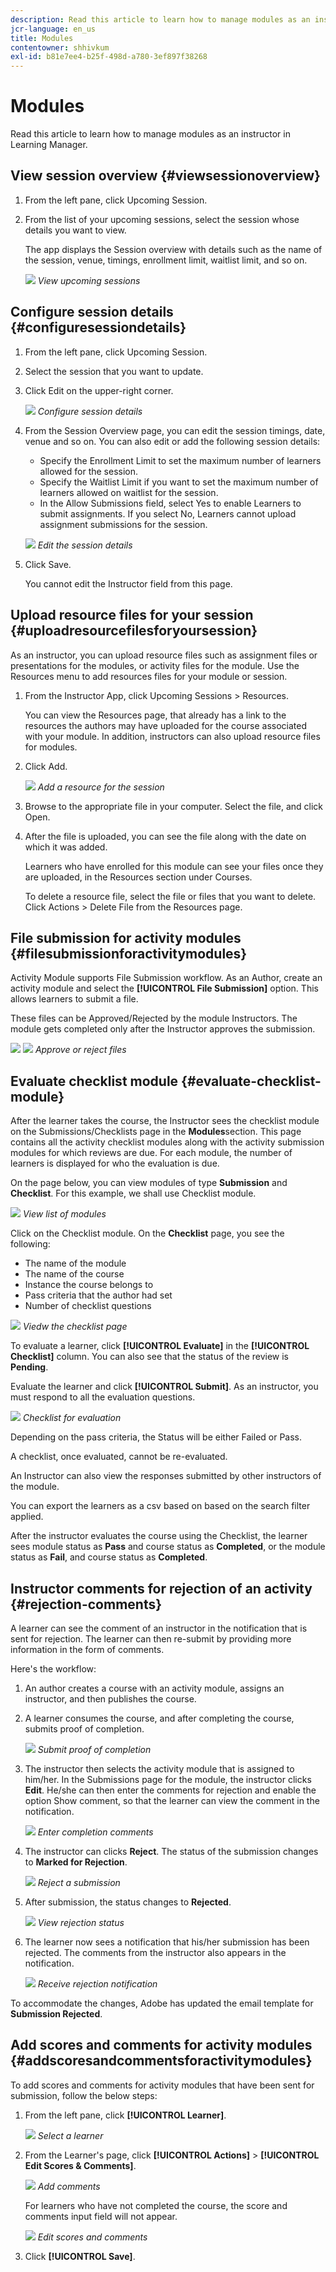 ```yaml
---
description: Read this article to learn how to manage modules as an instructor in Learning Manager.
jcr-language: en_us
title: Modules
contentowner: shhivkum
exl-id: b81e7ee4-b25f-498d-a780-3ef897f38268
---
```

# Modules

Read this article to learn how to manage modules as an instructor in Learning Manager.

## View session overview {#viewsessionoverview}

1. From the left pane, click Upcoming Session.
1. From the list of your upcoming sessions, select the session whose details you want to view.

   The app displays the Session overview with details such as the name of the session, venue, timings, enrollment limit, waitlist limit, and so on.

   ![](assets/upcomingsessions.png)
   *View upcoming sessions*

## Configure session details {#configuresessiondetails}

1. From the left pane, click Upcoming Session.
1. Select the session that you want to update.
1. Click Edit on the upper-right corner.

   ![](assets/sessiondetails.png)
   *Configure session details*

1. From the Session Overview page, you can edit the session timings, date, venue and so on. You can also edit or add the following session details:

   * Specify the Enrollment Limit to set the maximum number of learners allowed for the session.
   * Specify the Waitlist Limit if you want to set the maximum number of learners allowed on waitlist for the session.
   * In the Allow Submissions field, select Yes to enable Learners to submit assignments. If you select No, Learners cannot upload assignment submissions for the session.

   ![](assets/editsessiondetails.png)
   *Edit the session details*

1. Click Save.

   You cannot edit the Instructor field from this page. 

## Upload resource files for your session {#uploadresourcefilesforyoursession}

As an instructor, you can upload resource files such as assignment files or presentations for the modules, or activity files for the module. Use the Resources menu to add resources files for your module or session.

1. From the Instructor App, click Upcoming Sessions > Resources.

   You can view the Resources page, that already has a link to the resources the authors may have uploaded for the course associated with your module. In addition, instructors can also upload resource files for modules.

1. Click Add.

   ![](assets/addresource.png)
   *Add a resource for the session*

1. Browse to the appropriate file in your computer. Select the file, and click Open.
1. After the file is uploaded, you can see the file along with the date on which it was added.

   Learners who have enrolled for this module can see your files once they are uploaded, in the Resources section under Courses.

   To delete a resource file, select the file or files that you want to delete. Click Actions > Delete File from the Resources page.

## File submission for activity modules {#filesubmissionforactivitymodules}

Activity Module supports File Submission workflow. As an Author, create an activity module and select the  **[!UICONTROL File Submission]** option. This allows learners to submit a file.

These files can be Approved/Rejected by the module Instructors. The module gets completed only after the Instructor approves the submission.

![](assets/activity-modules.png) ![](assets/approve-reject-option.png)
*Approve or reject files*

## Evaluate checklist module {#evaluate-checklist-module}

After the learner takes the course, the Instructor sees the checklist module on the Submissions/Checklists page in the **Modules**section. This page contains all the activity checklist modules along with the activity submission modules for which reviews are due. For each module, the number of learners is displayed for who the evaluation is due.

On the page below, you can view modules of type **Submission** and **Checklist**. For this example, we shall use Checklist module.

![](assets/modules-list.png)
*View list of modules*

Click on the Checklist module. On the **Checklist** page, you see the following:

* The name of the module
* The name of the course
* Instance the course belongs to
* Pass criteria that the author had set
* Number of checklist questions

![](assets/checklist-page.png)
*Viedw the checklist page*

To evaluate a learner, click **[!UICONTROL Evaluate]** in the **[!UICONTROL Checklist]** column. You can also see that the status of the review is **Pending**.

Evaluate the learner and click **[!UICONTROL Submit]**. As an instructor, you must respond to all the evaluation questions.

![](assets/checklist-evaluation-screen.png)
*Checklist for evaluation*

Depending on the pass criteria, the Status will be either Failed or Pass.

A checklist, once evaluated, cannot be re-evaluated.

An Instructor can also view the responses submitted by other instructors of the module.

You can export the learners as a csv based on based on the search filter applied.

After the instructor evaluates the course using the Checklist, the learner sees module status as **Pass** and course status as **Completed**, or the module status as **Fail**, and course status as **Completed**.

## Instructor comments for rejection of an activity {#rejection-comments}

A learner can see the comment of an instructor in the notification that is sent for rejection. The learner can then re-submit by providing more information in the form of comments. 

Here's the workflow:

1. An author creates a course with an activity module, assigns an instructor, and then publishes the course.  

1. A learner consumes the course, and after completing the course, submits proof of completion. 

   ![](assets/proof-of-completion.png)
   *Submit proof of completion*

1. The instructor then selects the activity module that is assigned to him/her. In the Submissions page for the module, the instructor clicks **Edit**. He/she can then enter the comments for rejection and enable the option Show comment, so that the learner can view the comment in the notification. 

   ![](assets/enter-comments.png)
   *Enter completion comments*

1. The instructor can clicks **Reject**. The status of the submission changes to **Marked for Rejection**. 

   ![](assets/marked-for-rejection.png)
   *Reject a submission*

1. After submission, the status changes to **Rejected**. 

   ![](assets/rejected-status.png)
   *View rejection status*

1. The learner now sees a notification that his/her submission has been rejected. The comments from the instructor also appears in the notification.

   ![](assets/notification-of-rejection.png)
   *Receive rejection notification*

To accommodate the changes, Adobe has updated the email template for **Submission Rejected**.

## Add scores and comments for activity modules {#addscoresandcommentsforactivitymodules}

To add scores and comments for activity modules that have been sent for submission, follow the below steps:

1. From the left pane, click **[!UICONTROL Learner]**.

   ![](assets/learners.png)
   *Select a learner*

1. From the Learner's page, click **[!UICONTROL Actions]** > **[!UICONTROL Edit Scores & Comments]**.

   ![](assets/edit-scores-comments.png)
   *Add comments*

   For learners who have not completed the course, the score and comments input field will not appear.

   ![](assets/editing-scores-andcomments.png)
   *Edit scores and comments*

1. Click **[!UICONTROL Save]**.
